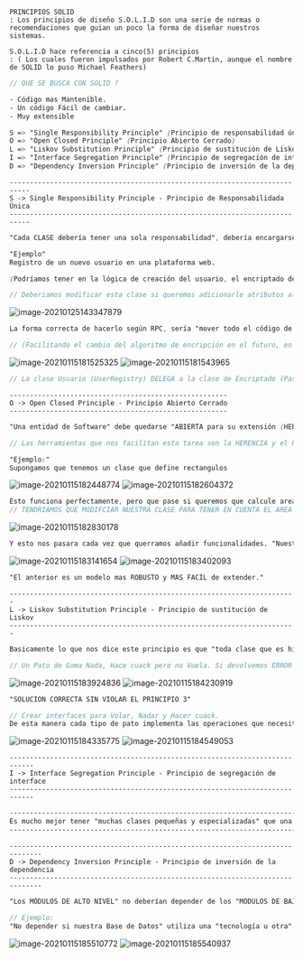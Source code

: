 ```properties
PRINCIPIOS SOLID
: Los principios de diseño S.O.L.I.D son una serie de normas o recomendaciones que guian un poco la forma de diseñar nuestros sistemas.

S.O.L.I.D hace referencia a cinco(5) principios
: ( Los cuales fueron impulsados por Robert C.Martin, aunque el nombre de SOLID lo puso Michael Feathers)
```

```scss
// QUE SE BUSCA CON SOLID ?

- Código mas Mantenible.
- Un código Fácil de cambiar.
- Muy extensible
```

```scss
S => "Single Responsibility Principle" (Principio de responsabilidad única)
O => "Open Closed Principle" (Principio Abierto Cerrado)
L => "Liskov Substitution Principle" (Principio de sustitución de Liskov)
I => "Interface Segregation Principle" (Principio de segregación de interface)
D => "Dependency Inversion Principle" (Principio de inversión de la dependencia)
```

```properties
---------------------------------------------------------------------------
S -> Single Responsibility Principle - Principio de Responsabilidada Única
---------------------------------------------------------------------------
```

```scss
"Cada CLASE debería tener una sola responsabilidad", debería encargarse de una sola parte del sistema. "El objetivo es conseguir que nuestras clases hagan una sola cosa". De esta forma podemos asegurarnos que la hace muy bien.

"Ejemplo" 
Registro de un nuevo usuario en una plataforma web.

(Podríamos tener en la lógica de creación del usuario, el encriptado de su contraseña, pero si lo hicieramos así le estamos dando a esta clase "dos responsabilidades" aunque parezca que no. Una responsabilidad es crear el propio objeto del Usuario con la información necesaria que define esta clase. Otra decidir como encriptar su contraseña. "POR LO TANTO ESTAMOS ROMPIENDO EL PRINCIPIO DE RESPONSABILIDAD UNICA") 

// Deberiamos modificar esta clase si queremos adicionarle atributos al usuario, tanto si queremos cambiar nuestro algoritmo de encriptación. COSA QUE NO TIENE NINGUN SENTIDO, ya que el ALGORITMO DE ENCRIPCIÓN SE DEBERÍA CAMBIAR EN UN SOLO LUGAR Y NO EN VARIAS CLASES.

```

<img src="images\image-20210125143347879.png" alt="image-20210125143347879" style="zoom:100%;" />

```scss
La forma correcta de hacerlo según RPC, sería "mover todo el código de encriptación a su propia clase". Para que de esta forma el comportamiento quede "ENCAPSULADO" 

// (Facilitando el cambio del algoritmo de encripción en el futuro, en un solo lugar)
```

<img src="images\image-20210115181525325.png" alt="image-20210115181525325" style="zoom:100%;" />

<img src="images\image-20210115181543965.png" alt="image-20210115181543965" style="zoom:100%;" />

```scss
// La clase Usuario (UserRegistry) DELEGA a la clase de Encriptado (PasswordEncrypter) la responsabilidad que ella no puede asumir.
```

```properties
------------------------------------------------------
O -> Open Closed Principle - Principio Abierto Cerrado
------------------------------------------------------
```

```scss
"Una entidad de Software" debe quedarse "ABIERTA para su extensión (HERENCIA)" pero "CERRADA para su modificación". Lo que logramos con este principio es que la funcionalidad basica de nuestro sistema este protegida (Que no se pueda romper). 

// Las herramientas que nos facilitan esta tarea son la HERENCIA y el POLIMORFISMO

"Ejemplo:" 
Supongamos que tenemos un clase que define rectangulos
```

<img src="images\image-20210115182448774.png" alt="image-20210115182448774" style="zoom:100%;" />

<img src="images\image-20210115182604372.png" alt="image-20210115182604372" style="zoom:100%;" />

```scss
Esto funciona perfectamente, pero que pase si queremos que calcule areas de triangulos ????
// TENDRIAMOS QUE MODIFCIAR NUESTRA CLASE PARA TENER EN CUENTA EL AREA DEL TRIANGULO ?????
```

<img src="images\image-20210115182830178.png" alt="image-20210115182830178" style="zoom:100%;" />

```scss
Y esto nos pasara cada vez que querramos añadir funcionalidades. "Nuestra clase esta abierta para su MODIFICACION por lo que no estamos cumpliendo el segundo principio SOLID". Por lo que hay peligro de agregar bugs cada vez que querremos añadir nueva funcionalidad. "La forma correcta de hacerlo sería utiliza POLIMORFISMO en este caso"
```

<img src="images\image-20210115183141654.png" alt="image-20210115183141654" style="zoom:100%;" />

<img src="images\image-20210115183402093.png" alt="image-20210115183402093" style="zoom:100%;" />

```scss
"El anterior es un modelo mas ROBUSTO y MAS FACIL de extender."
```

```properties
-----------------------------------------------------------------------
L -> Liskov Substitution Principle - Principio de sustitución de Liskov
-----------------------------------------------------------------------
```


```scss
Basicamente lo que nos dice este principio es que "toda clase que es hija de otra clase", debe poder utilizarse como si fuera el mismo padre.

// Un Pato de Goma Nada, Hace cuack pero no Vuela. Si devolvemos ERROR al volar ESTAMOS VIOLANDO EL PRINCIPIO DE SUSTITUCIÓN. Ya que el sistema se comportara diferente si estamos frente a un pato de goma o ante un pato convencional
```

<img src="images\image-20210115183924836.png" alt="image-20210115183924836" style="zoom:100%;" />

<img src="images\image-20210115184230919.png" alt="image-20210115184230919" style="zoom:100%;" />

```scss
"SOLUCION CORRECTA SIN VIOLAR EL PRINCIPIO 3" 

// Crear interfaces para Volar, Nadar y Hacer cuack.
De esta manera cada tipo de pato implementa las operaciones que necesite.
```

<img src="images\image-20210115184335775.png" alt="image-20210115184335775" style="zoom:100%;" />

<img src="images\image-20210115184549053.png" alt="image-20210115184549053" style="zoom:100%;" />

```properties
----------------------------------------------------------------------------
I -> Interface Segregation Principle - Principio de segregación de interface
----------------------------------------------------------------------------
```

```scss
-----------------------------------------------------------------------------------------------------
Es mucho mejor tener "muchas clases pequeñas y especializadas" que una "clase enorme con varios métodos".
-----------------------------------------------------------------------------------------------------
```

```properties
------------------------------------------------------------------------------
D -> Dependency Inversion Principle - Principio de inversión de la dependencia
------------------------------------------------------------------------------
```


```scss
"Los MÓDULOS DE ALTO NIVEL" no deberían depender de los "MÓDULOS DE BAJO NIVEL". Ambos deberían depender de interfaces. Este principio se basa en la "ABSTRACCIÓN". Esto nos permite reducir "el DESACOPLE entre SISTEMAS DE SOFTWARE".

// Ejemplo:
"No depender si nuestra Base de Datos" utiliza una "tecnología u otra". Porque nuestro código no depende de ninguna forma de que BD utilizamos. Si no de una abstracción que hemos construido en el medio.
```

<img src="images\image-20210115185510772.png" alt="image-20210115185510772" style="zoom:100%;" />

<img src="images\image-20210115185540937.png" alt="image-20210115185540937" style="zoom:100%;" />